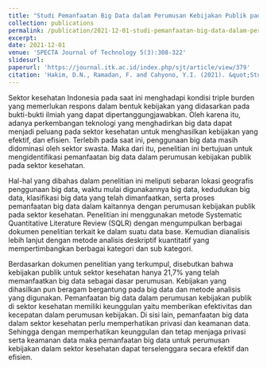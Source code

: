 ```yaml
---
title: "Studi Pemanfaatan Big Data dalam Perumusan Kebijakan Publik pada Sektor Kesehatan"
collection: publications
permalink: /publication/2021-12-01-studi-pemanfaatan-big-data-dalam-perumusan-kebijakan-publik-pada-sektor-kesehatan
excerpt: 
date: 2021-12-01
venue: 'SPECTA Journal of Technology 5(3):308-322'
slidesurl: 
paperurl: 'https://journal.itk.ac.id/index.php/sjt/article/view/379'
citation: 'Hakim, D.N., Ramadan, F. and Cahyono, Y.I. (2021). &quot;Studi Pemanfaatan Big Data dalam Perumusan Kebijakan Publik pada Sektor Kesehatan.&quot, <i>SPECTA Journal of Technology</i>, 5(3), pp. 308–322. Available at: https://doi.org/10.35718/specta.v5i3.379'
---
```


Sektor kesehatan Indonesia pada saat ini menghadapi kondisi triple burden yang memerlukan respons dalam bentuk kebijakan yang didasarkan pada bukti-bukti ilmiah yang dapat dipertanggungjawabkan. Oleh karena itu, adanya perkembangan teknologi yang menghadirkan big data dapat menjadi peluang pada sektor kesehatan untuk menghasilkan kebijakan yang efektif, dan efisien. Terlebih pada saat ini, penggunaan big data masih didominasi oleh sektor swasta. Maka dari itu, penelitian ini bertujuan untuk mengidentifikasi pemanfaatan big data dalam perumusan kebijakan publik pada sektor kesehatan. 

Hal-hal yang dibahas dalam penelitian ini meliputi sebaran lokasi geografis penggunaan big data, waktu mulai digunakannya big data, kedudukan big data, klasifikasi big data yang telah dimanfaatkan, serta proses pemanfaatan big data dalam kaitannya dengan perumusan kebijakan publik pada sektor kesehatan. Penelitian ini menggunakan metode Systematic Quantitative Literature Review (SQLR) dengan mengumpulkan berbagai dokumen penelitian terkait ke dalam suatu data base. Kemudian dianalisis lebih lanjut dengan metode analisis deskriptif kuantitatif yang mempertimbangkan berbagai kategori dan sub kategori. 

Berdasarkan dokumen penelitian yang terkumpul, disebutkan bahwa kebijakan publik untuk sektor kesehatan hanya 21,7% yang telah memanfaatkan big data sebagai dasar perumusan. Kebijakan yang dihasilkan pun beragam bergantung pada big data dan metode analisis yang digunakan. Pemanfaatan big data dalam perumusan kebijakan publik di sektor kesehatan memiliki keunggulan yaitu memberikan efektivitas dan kecepatan dalam perumusan kebijakan. Di sisi lain, pemanfaatan big data dalam sektor kesehatan perlu memperhatikan privasi dan keamanan data. Sehingga dengan memperhatikan keunggulan dan tetap menjaga privasi serta keamanan data maka pemanfaatan big data untuk perumusan kebijakan dalam sektor kesehatan dapat terselenggara secara efektif dan efisien.